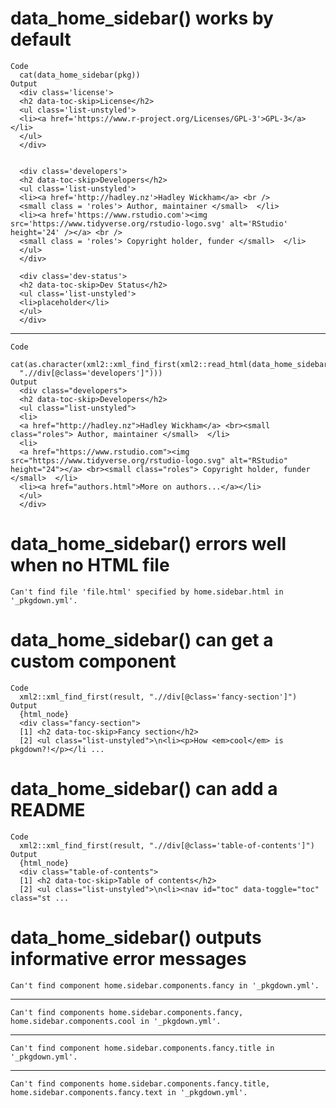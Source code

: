 # data_home_sidebar() works by default

    Code
      cat(data_home_sidebar(pkg))
    Output
      <div class='license'>
      <h2 data-toc-skip>License</h2>
      <ul class='list-unstyled'>
      <li><a href='https://www.r-project.org/Licenses/GPL-3'>GPL-3</a></li>
      </ul>
      </div>
      
      
      <div class='developers'>
      <h2 data-toc-skip>Developers</h2>
      <ul class='list-unstyled'>
      <li><a href='http://hadley.nz'>Hadley Wickham</a> <br />
      <small class = 'roles'> Author, maintainer </small>  </li>
      <li><a href='https://www.rstudio.com'><img src='https://www.tidyverse.org/rstudio-logo.svg' alt='RStudio' height='24' /></a> <br />
      <small class = 'roles'> Copyright holder, funder </small>  </li>
      </ul>
      </div>
      
      <div class='dev-status'>
      <h2 data-toc-skip>Dev Status</h2>
      <ul class='list-unstyled'>
      <li>placeholder</li>
      </ul>
      </div>

---

    Code
      cat(as.character(xml2::xml_find_first(xml2::read_html(data_home_sidebar(pkg)),
      ".//div[@class='developers']")))
    Output
      <div class="developers">
      <h2 data-toc-skip>Developers</h2>
      <ul class="list-unstyled">
      <li>
      <a href="http://hadley.nz">Hadley Wickham</a> <br><small class="roles"> Author, maintainer </small>  </li>
      <li>
      <a href="https://www.rstudio.com"><img src="https://www.tidyverse.org/rstudio-logo.svg" alt="RStudio" height="24"></a> <br><small class="roles"> Copyright holder, funder </small>  </li>
      <li><a href="authors.html">More on authors...</a></li>
      </ul>
      </div>

# data_home_sidebar() errors well when no HTML file

    Can't find file 'file.html' specified by home.sidebar.html in '_pkgdown.yml'.

# data_home_sidebar() can get a custom component

    Code
      xml2::xml_find_first(result, ".//div[@class='fancy-section']")
    Output
      {html_node}
      <div class="fancy-section">
      [1] <h2 data-toc-skip>Fancy section</h2>
      [2] <ul class="list-unstyled">\n<li><p>How <em>cool</em> is pkgdown?!</p></li ...

# data_home_sidebar() can add a README

    Code
      xml2::xml_find_first(result, ".//div[@class='table-of-contents']")
    Output
      {html_node}
      <div class="table-of-contents">
      [1] <h2 data-toc-skip>Table of contents</h2>
      [2] <ul class="list-unstyled">\n<li><nav id="toc" data-toggle="toc" class="st ...

# data_home_sidebar() outputs informative error messages

    Can't find component home.sidebar.components.fancy in '_pkgdown.yml'.

---

    Can't find components home.sidebar.components.fancy, home.sidebar.components.cool in '_pkgdown.yml'.

---

    Can't find component home.sidebar.components.fancy.title in '_pkgdown.yml'.

---

    Can't find components home.sidebar.components.fancy.title, home.sidebar.components.fancy.text in '_pkgdown.yml'.

